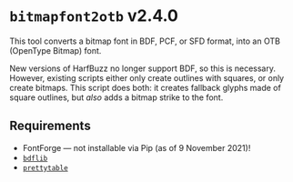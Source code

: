 # `bitmapfont2otb` v2.4.0

This tool converts a bitmap font in BDF, PCF, or SFD format, into an OTB (OpenType Bitmap) font.

New versions of HarfBuzz no longer support BDF, so this is necessary. However, existing scripts either only create outlines with squares, or only create bitmaps. This script does both: it creates fallback glyphs made of square outlines, but _also_ adds a bitmap strike to the font.

## Requirements

* FontForge — not installable via Pip (as of 9 November 2021)!
* [`bdflib`](https://pypi.org/project/bdflib/)
* [`prettytable`](https://pypi.org/project/bdflib/)
